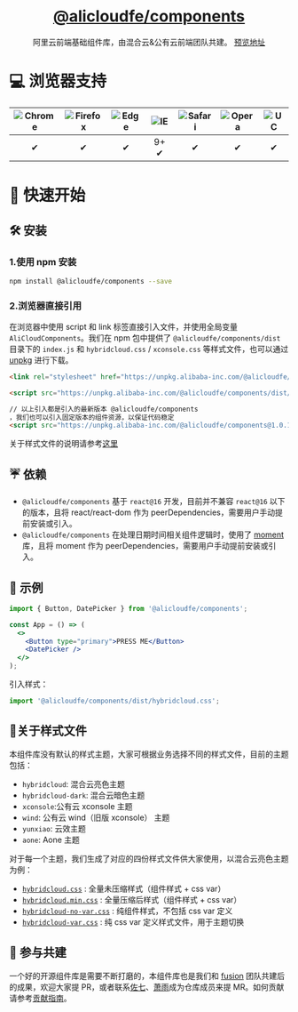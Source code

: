 <h1 align="center">
<a href="https://www.npmjs.com/package/@alicloudfe/components">@alicloudfe/components</a>
</h1>

<div align="center">阿里云前端基础组件库，由混合云&公有云前端团队共建。 <a href="https://aliyun.github.io/cloud-design/#/button">预览地址</a></div>


# 💻 浏览器支持

| ![Chrome](https://raw.github.com/alrra/browser-logos/master/src/chrome/chrome_48x48.png) | ![Firefox](https://raw.github.com/alrra/browser-logos/master/src/firefox/firefox_48x48.png) | ![Edge](https://raw.github.com/alrra/browser-logos/master/src/edge/edge_48x48.png) | ![IE](https://raw.github.com/alrra/browser-logos/master/src/archive/internet-explorer_9-11/internet-explorer_9-11_48x48.png) | ![Safari](https://raw.github.com/alrra/browser-logos/master/src/safari/safari_48x48.png) | ![Opera](https://raw.github.com/alrra/browser-logos/master/src/opera/opera_48x48.png) | ![UC](https://raw.github.com/alrra/browser-logos/master/src/uc/uc_48x48.png) |
| :--------------------------------------------------------------------------------------: | :-----------------------------------------------------------------------------------------: | :--------------------------------------------------------------------------------: | :--------------------------------------------------------------------------------------------------------------------------: | :--------------------------------------------------------------------------------------: | :-----------------------------------------------------------------------------------: | :--------------------------------------------------------------------------: |
|                                            ✔                                             |                                              ✔                                              |                                         ✔                                          |                                                             9+ ✔                                                             |                                            ✔                                             |                                           ✔                                           |                                      ✔                                       |

# 🚀 快速开始
## 🛠 安装

### 1.使用 npm 安装

```bash
npm install @alicloudfe/components --save
```

### 2.浏览器直接引用

在浏览器中使用 script 和 link 标签直接引入文件，并使用全局变量 `AliCloudComponents`。我们在 npm 包中提供了 `@alicloudfe/components/dist` 目录下的 `index.js` 和 `hybridcloud.css` / `xconsole.css` 等样式文件，也可以通过 [unpkg](https://unpkg.alibaba-inc.com/@alicloudfe/components/dist/) 进行下载。

```html
<link rel="stylesheet" href="https://unpkg.alibaba-inc.com/@alicloudfe/components/dist/hybridcloud.css" />

<script src="https://unpkg.alibaba-inc.com/@alicloudfe/components/dist/index.js"></script>

// 以上引入都是引入的最新版本 @alicloudfe/components
，我们也可以引入固定版本的组件资源，以保证代码稳定
<script src="https://unpkg.alibaba-inc.com/@alicloudfe/components@1.0.12/dist/index.js"></script>
```

关于样式文件的说明请参考[这里](#关于样式文件)

## ☔️ 依赖

-   `@alicloudfe/components` 基于 `react@16` 开发，目前并不兼容 `react@16` 以下的版本，且将 react/react-dom 作为 peerDependencies，需要用户手动提前安装或引入。
-   `@alicloudfe/components` 在处理日期时间相关组件逻辑时，使用了 [moment](https://github.com/moment/moment) 库，且将 moment 作为 peerDependencies，需要用户手动提前安装或引入。

## 🔨 示例

```jsx
import { Button, DatePicker } from '@alicloudfe/components';

const App = () => (
  <>
    <Button type="primary">PRESS ME</Button>
    <DatePicker />
  </>
);
```

引入样式：

```jsx
import '@alicloudfe/components/dist/hybridcloud.css'; 
```

## 💄关于样式文件
本组件库没有默认的样式主题，大家可根据业务选择不同的样式文件，目前的主题包括：

- `hybridcloud`: 混合云亮色主题
- `hybridcloud-dark`: 混合云暗色主题
- `xconsole`:公有云 xconsole 主题
- `wind`: 公有云 wind（旧版 xconsole） 主题
- `yunxiao`: 云效主题
- `aone`: Aone 主题

对于每一个主题，我们生成了对应的四份样式文件供大家使用，以混合云亮色主题为例：
- [`hybridcloud.css`](https://unpkg.alibaba-inc.com/@alicloudfe/components/dist/hybridcloud.css) : 全量未压缩样式（组件样式 + css var）
- [`hybridcloud.min.css`](https://unpkg.alibaba-inc.com/@alicloudfe/components/dist/hybridcloud.min.css) : 全量压缩后样式（组件样式 + css var）
- [`hybridcloud-no-var.css`](https://unpkg.alibaba-inc.com/@alicloudfe/components/dist/hybridcloud-no-var.css) : 纯组件样式，不包括 css var 定义
- [`hybridcloud-var.css`](https://unpkg.alibaba-inc.com/@alicloudfe/components/dist/hybridcloud-var.css) : 纯 css var 定义样式文件，用于主题切换



## 🤝 参与共建
一个好的开源组件库是需要不断打磨的，本组件库也是我们和 [fusion](https://github.com/alibaba-fusion/next) 团队共建后的成果，欢迎大家提 PR，或者联系[佐七](https://github.com/zuoqi705)、[萧雨](https://github.com/csr632)成为仓库成员来提 MR。如何贡献请参考[贡献指南](https://github.com/aliyun/cloud-design/blob/master/base-components/docs/CONTRIBUTING.md)。